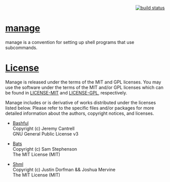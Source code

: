 <p align="right">
    <a href="https://travis-ci.org/epiloque/manage">
        <img src="https://travis-ci.org/epiloque/manage.svg?branch=master"
             alt="build status">
    </a>
</p>

# [manage](https://github.com/epiloque/manage)

manage is a convention for setting up shell programs that use subcommands.

# [License](https://github.com/epiloque/manage#License)

Manage is released under the terms of the MIT and GPL
licenses. You may use the software under the terms of
the MIT and/or GPL licenses which can be found in
[LICENSE-MIT](https://github.com/epiloque/manage/blob/master/LICENSE-MIT)
and [LICENSE-GPL](https://github.com/epiloque/manage/blob/master/LICENSE-GPL), respectively.

Manage includes or is derivative of works distributed
under the licenses listed below. Please refer to the
specific files and/or packages for more detailed information
about the authors, copyright notices, and licenses.

* [Bashful](https://github.com/jmcantrell/bashful)  
  Copyright (c) Jeremy Cantrell  
  GNU General Public License v3  

* [Bats](https://github.com/sstephenson/bats)  
  Copyright (c) Sam Stephenson  
  The MIT License (MIT)  

* [Shml](https://github.com/MaxCDN/shml)  
  Copyright (c) Justin Dorfman && Joshua Mervine  
  The MIT License (MIT)  
